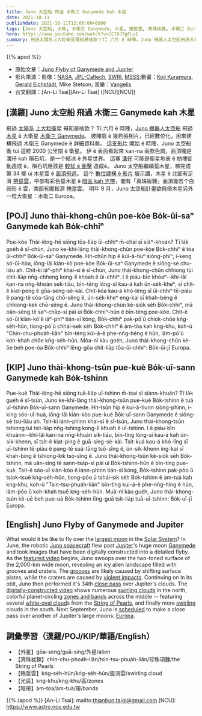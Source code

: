 ```yaml
---
title: Juno 太空船 飛過 木衛三 Ganymede kah 木星
date: 2021-10-11
publishdate: 2021-10-11T12:00:00+0800
tags: [Juno 太空船, 木衛, 木衛三 Ganymede, 木星, 捲踅雲, 真珠袚鍊, 木衛二 Europa, Ganymede, Europa, 枋塊徙動, 暗帶, 光區]
hero: https://www.youtube.com/watch?v=CC7OJ7gFLvE
summary: 飛過太陽系上大粒衛星毋知是啥款？Tī 六月 ê 時陣，Juno 機器人太空船飛過木星 ê 大粒衛星 Ganymede。
---
```


{{% apod %}}

- 原始文章：[Juno Flyby of Ganymede and Jupiter](https://apod.nasa.gov/apod/ap211011.html)
- 影片來源：影像：[NASA](http://www.nasa.gov/), [JPL-Caltech](http://www.jpl.nasa.gov/), [SWRI](https://www.swri.org/), [MSSS](http://www.msss.com/);動畫：[Koji Kuramura](http://www.fightforspace.com/team/koji-kuramura/), [Gerald Eichstädt](https://solarsystem.nasa.gov/people/400/gerald-eichstadt/), Mike Stetson; 音樂：[Vangelis](https://en.wikipedia.org/wiki/Vangelis)
- 台文翻譯：[An-Li Tsai][An-Li Tsai] ([NCU][NCU])

## [漢羅] Juno 太空船 飛過 木衛三 Ganymede kah 木星
飛過 [太陽系][Solar System] [上大粒衛星][largest moon] 毋知是啥款？
Tī 六月 ê 時陣，[Juno 機器人太空船][Juno spacecraft] 飛過 [木星][Jupiter] ê 大衛星 [木衛三 Ganymede][Ganymede]。
彼陣翕 ê 幾若張相片，已經數位化，用來建構飛過 木衛三 Ganymede ê 詳細資料矣。
[這支影片][featured video] 開始 ê 時陣，Juno 太空船衝 tùi 這粒 2000 公里闊 ê 衛星。
伊 ê 表面看起來 kan-na 兩款色調，面頂攏是溝仔 kah 隕石坑，是一个結冰 ê 外星世界。
這寡 [溝仔][grooves] 可能是衛星地表 ê 枋塊徙動造成 ê，隕石坑應該是 [較猛 ê 衝擊][violent impacts] 造成ê。
Juno 太空船繼續踅木星，嘛完成第 34 擺 ùi 木星雲 ê [面頂飛過][close pass]。
這个 [數位建構 ê 影片][digitally-constructed video] 展示講，木星 ê 北部有足濟 [捲踅雲][swirling clouds]，中部有彩色踅木星 ê [暗區 kah 光帶][zones and bands]，閣有「真珠袚鍊」面頂幾若个白卵形 ê 雲，南部有閣較濟 捲踅雲。
明年 9 月，Juno 太空船計畫欲飛倚木星另外一粒大衛星：木衛二 Europa。

## [POJ] Juno thài-khong-chûn poe-kòe Bo̍k-ūi-saⁿ Ganymede kah Bo̍k-chhiⁿ
Poe-kòe Thài-iông-hē siōng tōa-lia̍p ūi-chhiⁿ m̄-chai sī siáⁿ-khoán?
Tī la̍k goe̍h ê sî-chūn, Juno ke-khì-lâng thài-khong-chûn poe-kòe Bo̍k-chhiⁿ ê tōa ūi-chhiⁿ Bo̍k-ūi-saⁿ Ganymede.
Hit-chūn hip ê kúi-ā-tiuⁿ siòng-phìⁿ, í-keng só͘-ūi-hòa, iōng-lâi kiàn-kò͘ poe-kòe Bo̍k-ūi-saⁿ Ganymede ê siông-sè chu-liāu ah.
Chit-ki iáⁿ-phìⁿ khai-sí ê sî-chūn, Juno thài-khong-chûn chhiong tùi chit-lia̍p nn̄g-chheng kong-lí khoah ê ūi-chhiⁿ.
I ê piáu-bīn khòaⁿ--khí-lâi kan-na nn̄g-khoán sek-tiāu, bīn-téng lóng-sī kau-á kah ún-se̍k-kheⁿ, sī chi̍t-ê kiat-peng ê gōa-seng-sè-kài.
Chit-kóa kau-á khó-lêng sī ūi-chhiⁿ tē-piáu ê pang-tè sóa-tāng chō-sêng ê, ún-se̍k-kheⁿ eng-kai sī khah-béng ê chhiong-kek chō-sêng ê.
Juno thài-khong-chûn kè-sio̍k se̍h Bo̍k-chhiⁿ, mā oân-sêng tē saⁿ-cha̍p-sì pái ùi Bo̍k-chhiⁿ-hûn ê bīn-téng poe-kòe.
Chit-ê só͘-ūi kiàn-kò͘ ê iáⁿ-phìⁿ tián-sī kóng, Bo̍k-chhiⁿ pak-pō͘ ū chiok-chōe kńg-se̍h-hûn, tiong-pō͘ ū chhái-sek se̍h Bo̍k-chhiⁿ ê àm-tòa kah kng-khu, koh-ū "Chin-chu-phoa̍h-liān" bīn-téng kúi-ā-ê phe-nn̄g-hêng ê hûn, lâm-pō͘ ū koh-khah chōe kńg-se̍h-hûn.
Môa-nî kàu goe̍h, Juno thài-khong-chûn kè-ōe beh poe-óa Bo̍k-chhiⁿ lēng-gōa chi̍t-lia̍p tōa-ūi-chhiⁿ: Bo̍k-ūi-jī Europa.

## [KIP] Juno thài-khong-tsûn pue-kuè Bo̍k-uī-sann Ganymede kah Bo̍k-tshinn
Pue-kuè Thài-iông-hē siōng tuā-lia̍p uī-tshinn m̄-tsai sī siánn-khuán?
Tī la̍k gue̍h ê sî-tsūn, Juno ke-khì-lâng thài-khong-tsûn pue-kuè Bo̍k-tshinn ê tuā uī-tshinn Bo̍k-uī-sann Ganymede.
Hit-tsūn hip ê kuí-ā-tiunn siòng-phìnn, í-king sóo-uī-huà, iōng-lâi kiàn-kòo pue-kuè Bo̍k-uī-sann Ganymede ê siông-sè tsu-liāu ah.
Tsit-ki iánn-phìnn khai-sí ê sî-tsūn, Juno thài-khong-tsûn tshiong tuì tsit-lia̍p nn̄g-tshing kong-lí khuah ê uī-tshinn.
I ê piáu-bīn khuànn--khí-lâi kan-na nn̄g-khuán sik-tiāu, bīn-tíng lóng-sī kau-á kah ún-si̍k-khenn, sī tsi̍t-ê kiat-ping ê guā-sing-sè-kài.
Tsit-kuá kau-á khó-lîng sī uī-tshinn tē-piáu ê pang-tè suá-tāng tsō-sîng ê, ún-si̍k-khenn ing-kai sī khah-bíng ê tshiong-kik tsō-sîng ê.
Juno thài-khong-tsûn kè-sio̍k se̍h Bo̍k-tshinn, mā uân-sîng tē sann-tsa̍p-sì pái uì Bo̍k-tshinn-hûn ê bīn-tíng pue-kuè.
Tsit-ê sóo-uī kiàn-kòo ê iánn-phìnn tián-sī kóng, Bo̍k-tshinn pak-pōo ū tsiok-tsuē kńg-se̍h-hûn, tiong-pōo ū tshái-sik se̍h Bo̍k-tshinn ê àm-tuà kah kng-khu, koh-ū "Tsin-tsu-phua̍h-liān" bīn-tíng kuí-ā-ê phe-nn̄g-hîng ê hûn, lâm-pōo ū koh-khah tsuē kńg-se̍h-hûn.
Muâ-nî kàu gue̍h, Juno thài-khong-tsûn kè-uē beh pue-uá Bo̍k-tshinn līng-guā tsi̍t-lia̍p tuā-uī-tshinn: Bo̍k-uī-jī Europa.

## [English] Juno Flyby of Ganymede and Jupiter
What would it be like to fly over the [largest moon][largest moon] in the [Solar System][Solar System]?
In June, the robotic [Juno spacecraft][Juno spacecraft] flew past [Jupiter][Jupiter]'s huge moon [Ganymede][Ganymede] and took images that have been digitally constructed into a detailed flyby.
As the [featured video][featured video] begins, Juno swoops over the two-toned surface of the 2,000-km wide moon, revealing an icy alien landscape filled with grooves and craters.
The [grooves][grooves] are likely caused by shifting surface plates, while the craters are caused by [violent impacts][violent impacts].
Continuing on in its obit, Juno then performed it's 34th [close pass][close pass] over Jupiter's clouds.
The [digitally-constructed video][digitally-constructed video] shows numerous [swirling clouds][swirling clouds] in the north, colorful planet-circling [zones and bands][zones and bands] across the middle -- featuring several [white-oval cloud][white-oval cloud]s from the [String of Pearls][String of Pearls], and finally more [swirling][swirling] clouds in the south.
Next September, Juno is [scheduled][scheduled] to make a close pass over another of Jupiter's large moons: [Europa][Europa].

## 詞彙學習（漢羅/POJ/KIP/華語/English）
- 【外星】gōa-seng/guā-sing/外星/alien
- 【真珠袚鍊】chin-chu-phoa̍h-liān/tsin-tsu-phua̍h-liān/珍珠項鍊/the String of Pearls
- 【捲踅雲】kńg-se̍h-hûn/kńg-se̍h-hûn/旋渦雲/swirling cloud
- 【光區】kng-khu/kng-khu/區/zones
- 【暗帶】àm-tòa/àm-tuà/帶/bands

{{% /apod %}}
[An-Li Tsai]: mailto:thianbun.taigi@gmail.com
[NCU]: https://www.astro.ncu.edu.tw

[largest moon]:https://solarsystem.nasa.gov/moons/jupiter-moons/ganymede/in-depth/
[Solar System]:https://solarsystem.nasa.gov/solar-system/our-solar-system/in-depth/
[Juno spacecraft]:https://www.jpl.nasa.gov/missions/juno
[Jupiter]:https://solarsystem.nasa.gov/planets/jupiter/in-depth/
[Ganymede]:https://en.wikipedia.org/wiki/Ganymede_(moon)
[featured video]:https://www.youtube.com/watch?v=CC7OJ7gFLvE
[grooves]:https://apod.nasa.gov/apod/ap960711.html
[violent impacts]:https://apod.nasa.gov/apod/ap010428.html
[close pass]:https://apod.nasa.gov/apod/ap190908.html
[digitally-constructed video]:https://www.missionjuno.swri.edu/media-gallery/junos-10th-launch-anniversary?show=fig_610b07d5f5b97167311ead97&m=610b07d5f5b97167311ead97
[swirling clouds]:https://apod.nasa.gov/apod/ap171128.html
[zones and bands]:https://en.wikipedia.org/wiki/Atmosphere_of_Jupiter#/media/File:Jupiter_cloud_bands.svg
[white-oval cloud]:https://apod.nasa.gov/apod/ap170228.html
[String of Pearls]:https://astronomynow.com/2017/06/26/jupiters-string-of-pearls/
[swirling]:https://thumbs.dreamstime.com/b/two-cats-yin-yang-hug-sleep-friendship-love-126599120.jpg
[scheduled]:https://en.wikipedia.org/wiki/Juno_(spacecraft)#Timeline
[Europa]:https://apod.nasa.gov/apod/ap160927.html
